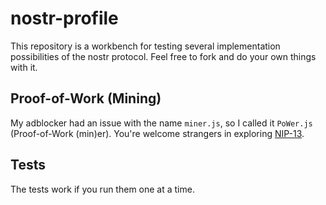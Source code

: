 # nostr-profile

This repository is a workbench for testing several implementation possibilities of the nostr protocol.
Feel free to fork and do your own things with it.

## Proof-of-Work (Mining)

My adblocker had an issue with the name `miner.js`, so I called it `PoWer.js` (Proof-of-Work (min)er). You're welcome strangers in exploring [NIP-13](https://github.com/nostr-protocol/nips/blob/master/13.md).

## Tests

The tests work if you run them one at a time.
